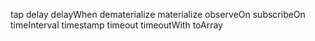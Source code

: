tap
delay
delayWhen
dematerialize
materialize
observeOn
subscribeOn
timeInterval
timestamp
timeout
timeoutWith
toArray
